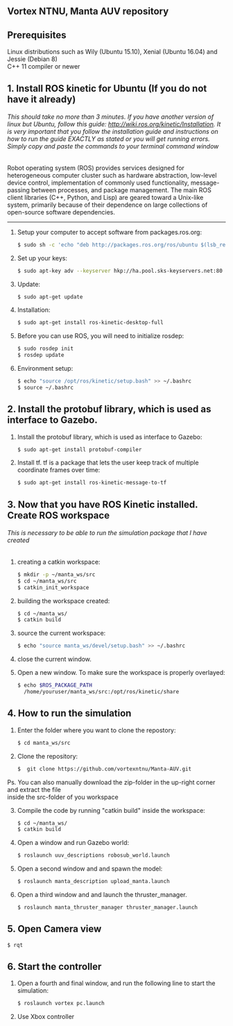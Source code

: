## Vortex NTNU, Manta AUV repository

## Prerequisites

Linux distributions such as Wily (Ubuntu 15.10), Xenial (Ubuntu 16.04) and Jessie (Debian 8)<br />
C++ 11 compiler or newer

## 1. Install ROS kinetic for Ubuntu (If you do not have it already) ##

###### This should take no more than 3 minutes. If you have another version of linux but Ubuntu, follow this guide: http://wiki.ros.org/kinetic/Installation. It is very important that you follow the installation guide and instructions on how to run the guide EXACTLY as stated or you will get running errors. Simply copy and paste the commands to your terminal command window ######

Robot operating system (ROS) provides services designed for heterogeneous computer cluster such as hardware abstraction, low-level device control, implementation of commonly used functionality, message-passing between processes, and package management. The main ROS client libraries (C++, Python, and Lisp) are geared toward a Unix-like system, primarily because of their dependence on large collections of open-source software dependencies.


-------------------------

1. Setup your computer to accept software from packages.ros.org:
	```bash
	$ sudo sh -c 'echo "deb http://packages.ros.org/ros/ubuntu $(lsb_release -sc) main" > /etc/apt/sources.list.d/ros-latest.list'
	```

2. Set up your keys:
	```bash
	$ sudo apt-key adv --keyserver hkp://ha.pool.sks-keyservers.net:80 --recv-key 421C365BD9FF1F717815A3895523BAEEB01FA116
	```

3. Update:
	```bash
	$ sudo apt-get update
	```

4. Installation:
	```bash
	$ sudo apt-get install ros-kinetic-desktop-full
	```

5. Before you can use ROS, you will need to initialize rosdep:
	```bash
	$ sudo rosdep init
	$ rosdep update
	```


6. Environment setup:
	```bash
	$ echo "source /opt/ros/kinetic/setup.bash" >> ~/.bashrc
	$ source ~/.bashrc
	```

## 2. Install the protobuf library, which is used as interface to Gazebo. ##

1. Install the protobuf library, which is used as interface to Gazebo:
	```bash
	$ sudo apt-get install protobuf-compiler
	```

2. Install tf. tf is a package that lets the user keep track of multiple coordinate frames over time:
	```bash
	$ sudo apt-get install ros-kinetic-message-to-tf
	```

## 3. Now that you have ROS Kinetic installed. Create ROS workspace ##
###### This is necessary to be able to run the simulation package that I have created

1. creating a catkin workspace:
	```bash
	$ mkdir -p ~/manta_ws/src
	$ cd ~/manta_ws/src
	$ catkin_init_workspace
	```

2. building the workspace created:
	```bash
	$ cd ~/manta_ws/
	$ catkin build
	```

3. source the current workspace:
	```bash
	$ echo "source manta_ws/devel/setup.bash" >> ~/.bashrc
	```

3. close the current window.

4. Open a new window. To make sure the workspace is properly overlayed:
	```bash
	$ echo $ROS_PACKAGE_PATH
	  /home/youruser/manta_ws/src:/opt/ros/kinetic/share
	```


## 4. How to run the simulation ##

1. Enter the folder where you want to clone the repostory:
	```bash
	$ cd manta_ws/src
	```

2. Clone the repository:
	```bash
	$  git clone https://github.com/vortexntnu/Manta-AUV.git
	```
Ps. You can also manually download the zip-folder in the up-right corner and extract the file <br />
inside the src-folder of you workspace

3. Compile the code by running "catkin build" inside the workspace:
	```bash
	$ cd ~/manta_ws/
	$ catkin build
	```

4. Open a window and run Gazebo world:
	```bash
	$ roslaunch uuv_descriptions robosub_world.launch
	```

5. Open a second window and and spawn the model:
	```bash
	$ roslaunch manta_description upload_manta.launch
	```

6. Open a third window and and launch the thruster_manager.
	```bash
	$ roslaunch manta_thruster_manager thruster_manager.launch
	```
## 5. Open Camera view ##

```bash
$ rqt
```
## 6. Start the controller ##

1. Open a fourth and final window, and run the following line to start the simulation:
	```bash
	$ roslaunch vortex pc.launch
	```

2. Use Xbox controller
